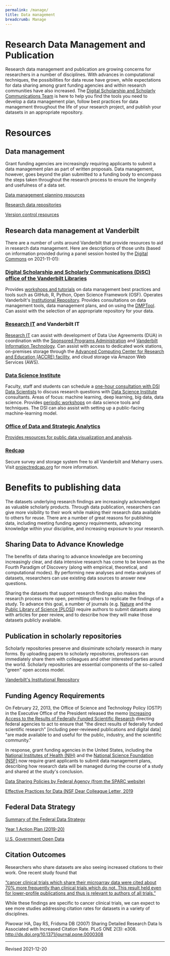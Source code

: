 ```yaml
---
permalink: /manage/
title: Data management
breadcrumb: Manage
---
```


# Research Data Management and Publication

Research data management and publication are growing concerns for researchers in a number of disciplines.  With advances in computational techniques, the possibilities for data reuse have grown, while expectations for data sharing among grant funding agencies and within research communities have also increased.  The [Digital Scholarship and Scholarly Communications Team](https://www.library.vanderbilt.edu/scholarly/) is here to help you find the tools you need to develop a data management plan, follow best practices for data management throughout the life of your research project, and publish your datasets in an appropriate repository.

# Resources

## Data management

Grant funding agencies are increasingly requiring applicants to submit a data management plan as part of written proposals. Data management, however, goes beyond the plan submitted to a funding body to encompass the steps taken throughout the research process to ensure the longevity and usefulness of a data set.

[Data management planning resources](planning/)

[Research data repositories](repository/)

[Version control resources](control/)

## Research data management at Vanderbilt

There are a number of units around Vanderbilt that provide resources to aid in research data management. Here are descriptions of those units (based on information provided during a panel session hosted by the [Digital Commons](https://www.vanderbilt.edu/provost/1101-19th-ave/digital-commons/) on 2021-11-01):

### [Digital Scholarship and Scholarly Communications (DiSC) office of the Vanderbilt Libraries](https://www.library.vanderbilt.edu/disc/)

Provides [workshops and tutorials](https://www.library.vanderbilt.edu/disc/workshops) on data management best practices and tools such as GitHub, R, Python, Open Science Framework (OSF). Operates Vanderbilt's [Institutional Repository](https://ir.vanderbilt.edu/). Provides consultations on data management tools, data management plans, and on using the [DMPTool](https://heardlibrary.github.io/digital-scholarship/manage/planning/#data-management-plan-tool-dmp-tool). Can assist with the selection of an appropriate repository for your data.

### [Research IT](https://research.vanderbilt.edu/about/research-it/) and Vanderbilt IT

[Research IT](https://research.vanderbilt.edu/about/research-it/) can assist with development of Data Use Agreements (DUA) in coordination with the [Sponsored Programs Administration](https://www.vanderbilt.edu/sponsoredprograms/) and [Vanderbilt Information Technology](https://it.vanderbilt.edu/). Can assist with access to dedicated work stations, on-premises storage through the [Advanced Computing Center for Research and Education (ACCRE) facility](https://www.vanderbilt.edu/accre/), and cloud storage via Amazon Web Services (AWS).

### [Data Science Institute](https://www.vanderbilt.edu/datascience/)

Faculty, staff and students can schedule a [one-hour consultation with DSI Data Scientists](https://calendly.com/dsi-data-science-team) to discuss research questions with [Data Science Institute](https://www.vanderbilt.edu/datascience/) consultants. Areas of focus: machine learning, deep learning, big data, data science. Provides [periodic workshops](https://www.vanderbilt.edu/datascience/events/data-science-workshops/) on data science tools and techniques. The DSI can also assist with setting up a public-facing machine-learning model.

### [Office of Data and Strategic Analytics](https://www.vanderbilt.edu/pie/)

[Provides resources for public data visualization and analysis](https://www.vanderbilt.edu/pie/).

### [Redcap](https://projectredcap.org/)

Secure survey and storage system free to all Vanderbilt and Meharry users. Visit [projectredcap.org](https://projectredcap.org/) for more information. 

# Benefits to publishing data

The datasets underlying research findings are increasingly acknowledged as valuable scholarly products. Through data publication, researchers can give more visibility to their work while making their research data available to others for reuse. There are a number of great reasons for publishing data, including meeting funding agency requirements, advancing knowledge within your discipline, and increasing exposure to your research.

## Sharing Data to Advance Knowledge

The benefits of data sharing to advance knowledge are becoming increasingly clear, and data intensive research has come to be known as the Fourth Paradigm of Discovery (along with empirical, theoretical, and computational modes).  By performing new analyses and meta-analyses of datasets, researchers can use existing data sources to answer new questions.

Sharing the datasets that support research findings also makes the research process more open, permitting others to replicate the findings of a study.  To advance this goal, a number of journals (e.g. [Nature](http://www.nature.com/authors/policies/availability.html) and the [Public Library of Science \[PLOS\]](http://www.plosone.org/static/policies#sharing)) require authors to submit datasets along with articles for peer review, and to describe how they will make those datasets publicly available.

## Publication in scholarly repositories

Scholarly repositories preserve and dissiminate scholarly research in many forms. By uploading papers to scholarly repositories, professors can immediately share them with colleagues and other interested parties around the world. Scholarly repositories are essential components of the so-called "green" open access model.

[Vanderbilt's Institutional Repository](https://www.library.vanderbilt.edu/scholarly/repositories.php)

## Funding Agency Requirements

On February 22, 2013, the Office of Science and Technology Policy (OSTP) in the Executive Office of the President released the memo [Increasing Access to the Results of Federally Funded Scientific Research](http://www.whitehouse.gov/sites/default/files/microsites/ostp/ostp_public_access_memo_2013.pdf) directing federal agencies to act to ensure that "the direct results of federally funded scientific research" [including peer-reviewed publications and digital data] "are made available to and useful for the public, industry, and the scientific community."

In response, grant funding agencies in the United States, including the [National Institutes of Health (NIH)](http://grants.nih.gov/grants/policy/data_sharing/data_sharing_guidance.htm) and the [National Science Foundation (NSF)](http://www.nsf.gov/pubs/2015/nsf15052/nsf15052.pdf) now require grant applicants to submit data management plans, describing how research data will be managed during the course of a study and shared at the study's conclusion. 

[Data Sharing Policies by Federal Agency (from the SPARC website)](http://researchsharing.sparcopen.org/compare?ids=5&compare=data)

[Effective Practices for Data (NSF Dear Colleague Letter, 2019](https://www.nsf.gov/pubs/2019/nsf19069/nsf19069.jsp)

## Federal Data Strategy

[Summary of the Federal Data Strategy](https://strategy.data.gov/)

[Year 1 Action Plan (2019-20)](https://strategy.data.gov/action-plan/)

[U.S. Government Open Data](https://www.data.gov/)

## Citation Outcomes

Researchers who share datasets are also seeing increased citations to their work.  One recent study found that

[“cancer clinical trials which share their microarray data were cited about 70% more frequently than clinical trials which do not. This result held even for lower-profile publications and thus is relevant to authors of all trials.”](http://www.plosone.org/article/info%3Adoi%2F10.1371%2Fjournal.pone.0000308)

While these findings are specific to cancer clinical trials, we can expect to see more studies addressing citation rates for datasets in a variety of disciplines. 

Piwowar HA, Day RS, Fridsma DB (2007) Sharing Detailed Research Data Is Associated with Increased Citation Rate. PLoS ONE 2(3): e308. <http://dx.doi.org/10.1371/journal.pone.0000308>

----
Revised 2021-12-20
